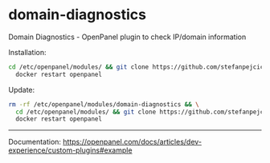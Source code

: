 # domain-diagnostics
Domain Diagnostics - OpenPanel plugin to check IP/domain information



Installation:
```bash
cd /etc/openpanel/modules/ && git clone https://github.com/stefanpejcic/domain-diagnostics && \
  docker restart openpanel
```

Update:
```bash
rm -rf /etc/openpanel/modules/domain-diagnostics && \
  cd /etc/openpanel/modules/ && git clone https://github.com/stefanpejcic/domain-diagnostics && \
  docker restart openpanel
```

---

Documentation: https://openpanel.com/docs/articles/dev-experience/custom-plugins#example
